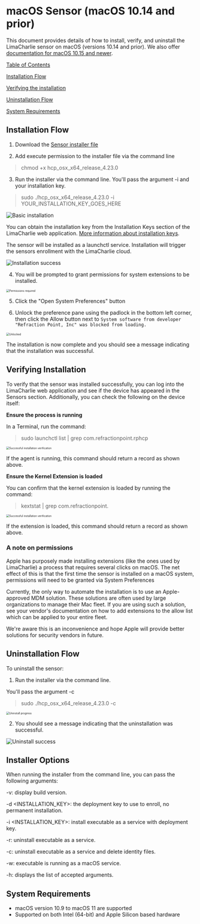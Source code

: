 # macOS Sensor (macOS 10.14 and prior)

This document provides details of how to install, verify, and uninstall the LimaCharlie sensor on macOS (versions 10.14 and prior).  We also offer [documentation for macOS 10.15 and newer](macOS_sensor_installation-latest.md).



<u>Table of Contents</u>

[Installation Flow](#Installation-Flow)

[Verifying the installation](#Verifying-Installation)

[Uninstallation Flow](#Uninstallation-Flow)

[System Requirements](#System-Requirements)


<a name="Installation-Flow"></a>
## Installation Flow

1. Download the [Sensor installer file](https://app.limacharlie.io/get/mac/64)



2. Add execute permission to the installer file via the command line

> chmod +x hcp_osx_x64_release_4.23.0



3. Run the installer via the command line.  You'll pass the argument -i and your installation key.

> sudo ./hcp_osx_x64_release_4.23.0 -i YOUR_INSTALLATION_KEY_GOES_HERE

<img src="https://storage.googleapis.com/limacharlie-io/doc/sensor-installation/macOS/images/Installation/01-Basic_installation.png" alt="Basic installation" style="zoom:100%;" />

You can obtain the installation key from the Installation Keys section of the LimaCharlie web application.  [More information about installation keys](https://doc.limacharlie.io/docs/documentation/docs/manage_keys.md).

The sensor will be installed as a launchctl service.  Installation will trigger the sensors enrollment with the LimaCharlie cloud.

<img src="https://storage.googleapis.com/limacharlie-io/doc/sensor-installation/macOS/images/Installation/02-Installation_success.png" alt="Installation success" style="zoom:100%;" />

4. You will be prompted to grant permissions for system extensions to be installed.

<img src="https://storage.googleapis.com/limacharlie-io/doc/sensor-installation/macOS/images/macOS_10.14/03_Older_Systems-System_Extension_Notice.png" alt="Permissions required" style="zoom:50%;" />

5.  Click the "Open System Preferences" button



6.  Unlock the preference pane using the padlock in the bottom left corner, then click the Allow button next to `System software from developer "Refraction Point, Inc" was blocked from loading.`

<img src="https://storage.googleapis.com/limacharlie-io/doc/sensor-installation/macOS/images/macOS_10.14/04-Older_Systems-System_Software_Approval.png" alt="Unlocked" style="zoom:50%;" />

The installation is now complete and you should see a message indicating that the installation was successful.



<a name="Verifying-Installation"></a>
## Verifying Installation

To verify that the sensor was installed successfully, you can log into the LimaCharlie web application and see if the device has appeared in the Sensors section.  Additionally, you can check the following on the device itself:

**Ensure the process is running**

In a Terminal, run the command:

> sudo launchctl list | grep com.refractionpoint.rphcp

<img src="https://storage.googleapis.com/limacharlie-io/doc/sensor-installation/macOS/images/macOS_10.14/Installed_correctly.png" alt="Successful installation verification" style="zoom:50%;" />

If the agent is running, this command should return a record as shown above.



**Ensure the Kernel Extension is loaded**

You can confirm that the kernel extension is loaded by running the command:

> kextstat | grep com.refractionpoint.



<img src="https://storage.googleapis.com/limacharlie-io/doc/sensor-installation/macOS/images/macOS_10.14/verifying-extension.png" alt="Successful installation verification" style="zoom:50%;" />

If the extension is loaded, this command should return a record as shown above.






### A note on permissions
Apple has purposely made installing extensions (like the ones used by LimaCharlie) a process that requires several clicks on macOS.  The net effect of this is that the first time the sensor is installed on a macOS system, permissions will need to be granted via System Preferences

Currently, the only way to automate the installation is to use an Apple-approved MDM solution. These solutions are often used by large organizations to manage their Mac fleet. If you are using such a solution, see your vendor's documentation on how to add extensions to the allow list which can be applied to your entire fleet.

We're aware this is an inconvenience and hope Apple will provide better solutions for security vendors in future.



<a name="Uninstallation-Flow"></a>
## Uninstallation Flow

To uninstall the sensor:

1. Run the installer via the command line.

You'll pass the argument -c

> sudo ./hcp_osx_x64_release_4.23.0 -c

<img src="https://storage.googleapis.com/limacharlie-io/doc/sensor-installation/macOS/images/macOS_10.14/Installed_correctly.png" alt="Uninstall progress" style="zoom:50%;" />

2. You should see a message indicating that the uninstallation was successful.

<img src="https://storage.googleapis.com/limacharlie-io/doc/sensor-installation/macOS/images/Uninstallation/3-Uninstall_Success.png" alt="Uninstall success" style="zoom:100%;" />

<a name="Installer-Options"></a>
## Installer Options

When running the installer from the command line, you can pass the following arguments:

-v: display build version.

-d <INSTALLATION_KEY>: the deployment key to use to enroll, no permanent installation.

-i <INSTALLATION_KEY>: install executable as a service with deployment key.

-r: uninstall executable as a service.

-c: uninstall executable as a service and delete identity files.

-w: executable is running as a macOS service.

-h: displays the list of accepted arguments.


<a name="System-Requirements"></a>
## System Requirements

- macOS version 10.9 to macOS 11 are supported
- Supported on both Intel (64-bit) and Apple Silicon based hardware 

